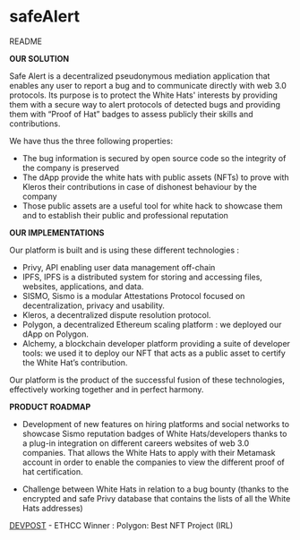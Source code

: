 # safeAlert
README

**OUR SOLUTION**

Safe Alert is a decentralized pseudonymous mediation application that enables any user to report a bug and to communicate directly with web 3.0 protocols. Its purpose is to protect the White Hats' interests by providing them with a secure way to alert protocols of detected bugs and providing them with “Proof of Hat” badges to assess publicly their skills and contributions.

We have thus the three following properties:

- The bug information is secured by open source code so the integrity of the company is preserved
- The dApp provide the white hats with public assets (NFTs) to prove with Kleros their contributions in case of dishonest behaviour by the company
- Those public assets are a useful tool for white hack to showcase them and to establish their public and professional reputation

**OUR IMPLEMENTATIONS**

Our platform is built and is using these different technologies :
- Privy, API enabling user data management off-chain 
- IPFS, IPFS is a distributed system for storing and accessing files, websites, applications, and data.
- SISMO, Sismo is a modular Attestations Protocol focused on decentralization, privacy and usability.
- Kleros, a decentralized dispute resolution protocol.
- Polygon, a decentralized Ethereum scaling platform : we deployed our dApp on Polygon.
- Alchemy, a blockchain developer platform providing a suite of developer tools: we used it to deploy our NFT that acts as a public asset to certify the White Hat’s contribution.

Our platform is the product of the successful fusion of these technologies, effectively working together and in perfect harmony.

**PRODUCT ROADMAP**

- Development of new features on hiring platforms and social networks to showcase Sismo reputation badges of White Hats/developers thanks to a plug-in integration on different careers websites of web 3.0 companies. That allows the White Hats to apply with their Metamask account in order to enable the companies to view the different proof of hat certification.

- Challenge between White Hats in relation to a bug bounty (thanks to the encrypted and safe Privy database that contains the lists of all the White Hats addresses)

[DEVPOST](https://devpost.com/software/safe-alert-plg1so) - ETHCC Winner : Polygon: Best NFT Project (IRL)
